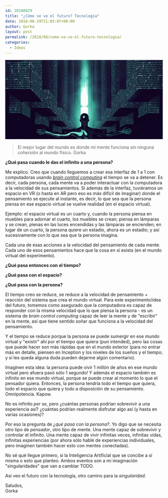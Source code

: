 ```yaml
---
id: 20180829
title: "¿Cómo se ve el futuro? Tecnología"
date: 2018-08-29T21:03:07+00:00
author: Gorka
layout: post
permalink: /2018/08/como-se-ve-el-futuro-tecnologia/
categories:
  - Ideas
---
```

<img style="margin: auto;" src="/public/img/2018/08/singularity.png" alt="Singularity" />

> El mejor lugar del mundo es donde mi mente funciona sin ninguna _cohersión_ al mundo físico.
> Gorka

**¿Qué pasa cuando le das el infinito a una persona?**

Me explico. Creo que cuando lleguemos a crear esa interfaz de 1 a 1 con computadoras usando [_brain control computing_](https://en.wikipedia.org/wiki/Brain%E2%80%93computer_interface) el tiempo se va a detener. Es decir, cada persona, cada mente va a poder interactuar con la computadora a la velocidad de sus pensamientos. Si además de la interfaz, tuviéramos un espacio en VR (o hasta en AR pero eso es más difícil de imaginar) donde el pensamiento se ejecute al instante, es decir, lo que sea que la persona piensa en ese espacio virtual se vuelve realidad (en el espacio virtual).

Ejemplo: el espacio virtual es un cuarto y, cuando la persona piensa en muebles para adornar el cuarto, los muebles se crean; piensa en lámparas y se crean, pienas en las luces encendidas y las lámparas se encienden; en lugar de un cuarto, la persona quiere un estadio, ahora es un estadio; y así sucesivamente con lo que sea que la persona imagina.

Cada una de esas acciones a la velocidad del pensamiento de cada mente. Cada uno de esos pensamientos hace que la cosa en sí exista (en el mundo virtual del experimento).

**¿Qué pasa entonces con el tiempo?**

**¿Qué pasa con el espacio?**

**¿Qué pasa con la persona?**

El tiempo creo se reduce, se reduce a la velocidad de pensamiento + reacción del sistema que crea el mundo virtual. Para este experimento/idea del futuro, tomemos como asegurado que la computadora es capaz de responder con la misma velocidad que lo que piensa la persona - es un sistema de _brain control computing_ capaz de leer la mente y de "escribir" en la mente, así que tiene sentido soñar que funciona a la velocidad del pensamiento.

Y el tiempo se reduce porque la persona se puede sumergir en ese mundo virtual y "existir" ahí por el tiempo que quiera (pun intended), pero las cosas que puede hacer son más rápidas que en el mundo exterior (para no entrar más en detalle, piensen en Inception y los niveles de los sueños y el tiempo; y si les queda alguna duda pueden dejarme algún comentario).

Imaginen esta idea: la persona puede vivir 1 millón de años en ese mundo virtual pero afuera pasó sólo 1 segundo! Y además el espacio también es infinito en ese mundo virtual, porque se puede crear al momento lo que el pensador quiera. Entonces, la persona tendría todo el tiempo que quiera, todo el espacio que quiera y todo a disposición de su pensamiento. Omnipotencia. Kapow.

No es infinito _per se_, pero ¿cuántas personas podrían sobrevivir a una experiencia así? ¿cuántas podrían realmente disfrutar algo así (y hasta en varias ocasiones)?

Por eso la pregunta de _¿qué pasa con la persona?_. Yo digo que se necesita otro tipo de *pensador*, otro tipo de mente. Una mente capaz de sobrevivir y controlar el infinito. Una mente capaz de vivir infinitas veces, infinitas vidas, infinitas experiencias (por ahora sólo hablé de experiencias individuales, pero imaginen también hacer esto con mentes conectadas).

No sé qué llegue primero, si la Inteligencia Artificial que se concibe a sí misma o esto que planteo. Ambos eventos son a mi imaginación "singularidades" que van a cambiar TODO.

Asi veo el futuro con la tecnología, otro camino para la _singularidad_.

Saludos,<br />
Gorka

